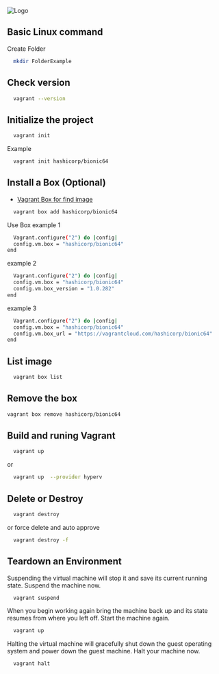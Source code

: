 ![Logo](https://tech.osteel.me/images/2015/01/25/vagrant.png)

## Basic Linux command 
Create Folder

```bash
  mkdir FolderExample
```
## Check version

```bash
  vagrant --version
```
## Initialize the project

```bash
  vagrant init
```
Example
```bash
  vagrant init hashicorp/bionic64
```
## Install a Box (Optional)
- [Vagrant Box for find image](https://app.vagrantup.com/boxes/search)
```bash
  vagrant box add hashicorp/bionic64
```
Use Box
example 1
```bash
  Vagrant.configure("2") do |config|
  config.vm.box = "hashicorp/bionic64"
end
```
example 2
```bash
  Vagrant.configure("2") do |config|
  config.vm.box = "hashicorp/bionic64"
  config.vm.box_version = "1.0.282"
end
```
example 3
```bash
  Vagrant.configure("2") do |config|
  config.vm.box = "hashicorp/bionic64"
  config.vm.box_url = "https://vagrantcloud.com/hashicorp/bionic64"
end
```
## List image 
```bash
  vagrant box list
```
## Remove the box
```bash
vagrant box remove hashicorp/bionic64
```
## Build and runing Vagrant

```bash
  vagrant up
```
or 
```bash
  vagrant up  --provider hyperv
```

## Delete or Destroy

```bash
  vagrant destroy
```
or  force delete and auto approve 
```bash
  vagrant destroy -f
```

## Teardown an Environment

Suspending the virtual machine will stop it and save its current running state. Suspend the machine now.
```bash
  vagrant suspend
```
When you begin working again bring the machine back up and its state resumes from where you left off. Start the machine again.
```bash
  vagrant up
```
Halting the virtual machine will gracefully shut down the guest operating system and power down the guest machine. Halt your machine now.
```bash
  vagrant halt
```
